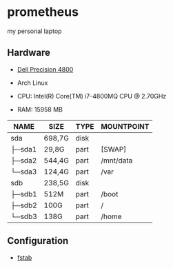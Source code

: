 # prometheus

my personal laptop

## Hardware

* [Dell Precision 4800](http://www.dell.com/de/unternehmen/p/precision-m4800-workstation/fs)

* Arch Linux
* CPU: Intel(R) Core(TM) i7-4800MQ CPU @ 2.70GHz
* RAM: 15958 MB 

|NAME   |SIZE  |TYPE|MOUNTPOINT|
|-------|------|----|----------|
|sda    |698,7G|disk|| 
├─sda1  | 29,8G|part|[SWAP]|
├─sda2  |544,4G|part| /mnt/data|
└─sda3  |124,4G|part| /var|
sdb     |238,5G|disk| |
├─sdb1  |512M  |part| /boot|
├─sdb2  |100G  |part| /|
└─sdb3  |138G  |part| /home|

## Configuration

* [fstab](prometheus/etc/fstab)


